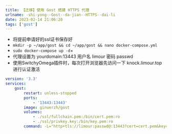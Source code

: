 ```yaml
---
title: 【迁移】使用 Gost 搭建 HTTPS 代理
urlname: -shi-yong--Gost--da-jian--HTTPS--dai-li
date: 2023-02-14 21:06:28
tags: ['gost']
---
```

+ 将提前申请好的ssl证书保存好
+ `mkdir -p ~/app/gost && cd ~/app/gost && nano docker-compose.yml`
+ `sudo docker-compose up -d`+
+ 代理设置为 yourdomain:13443 用户名 limour 密码 passwd
+ 使用SwitchyOmega插件时，每次打开浏览器先访问一下 knock.limour.top 进行认证激活

```yml
version: '3.3'
services:
    gost:
        restart: unless-stopped
        ports:
            - '13443:13443'
        image: ginuerzh/gost
        volumes:
            - ./ssl/fullchain.pem:/bin/cert.pem:ro
            - ./ssl/privkey.key:/bin/key.pem:ro
        command: -L="http+tls://limour:passwd@:13443?cert=cert.pem&key=key.pem&probe_resist=code:400&knock=knock.limour.top"

```